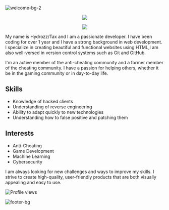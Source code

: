 ![welcome-bg-2](https://user-images.githubusercontent.com/50290580/124369381-11ed1800-dc74-11eb-90a9-2ff2073c3b97.jpg)


<p align="center">
    <a href="https://github.com/Hydroxzz">
        <img src="https://lanyard.cnrad.dev/api/823032594698338305"/>
    </a>
</p>


<p align="center">
  <img src="https://github-readme-stats.vercel.app/api?username=Hydroxzz&show_icons=true&theme=radical" />
</p>

My name is Hydrozz/Tax and I am a passionate developer. I have been coding for over 1 year and I have a strong background in web development. I specialize in creating beautiful and functional websites using HTML,I am also well-versed in version control systems such as Git and GitHub.

I'm an active member of the anti-cheating community and a former member of the cheating community. I have a passion for helping others, whether it be in the gaming community or in day-to-day life.

## Skills

* Knowledge of hacked clients
* Understanding of reverse engineering
* Ability to adapt quickly to new technologies
* Understanding how to false positive and patching them

## Interests

* Anti-Cheating
* Game Development
* Machine Learning
* Cybersecurity

I am always looking for new challenges and ways to improve my skills. I strive to create high-quality, user-friendly products that are both visually appealing and easy to use.

![Profile views](https://gpvc.arturio.dev/Hydroxzz)

![footer-bg](https://user-images.githubusercontent.com/50290580/124369382-144f7200-dc74-11eb-807a-f10a7a502dd9.jpg)

